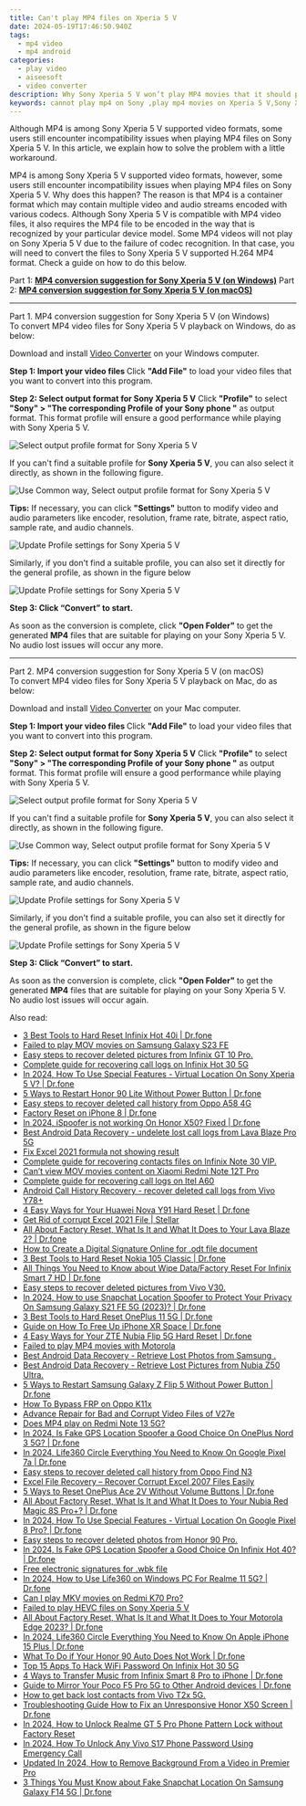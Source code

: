 ```yaml
---
title: Can't play MP4 files on Xperia 5 V
date: 2024-05-19T17:46:50.940Z
tags: 
  - mp4 video
  - mp4 android
categories: 
  - play video
  - aiseesoft
  - video converter
description: Why Sony Xperia 5 V won’t play MP4 movies that it should play? If you are unable to watch MP4 files on your Sony Xperia 5 V, you may have interest in this article. It displays a way of converting MP4 files for playing on Sony Xperia 5 V smoothly. 
keywords: cannot play mp4 on Sony ,play mp4 movies on Xperia 5 V,Sony Xperia 5 V can't play mp4,mp4 does not play on Sony Xperia 5 V,best app to play mp4 on Xperia 5 V,best app to play mp4 on Sony ,video to mp4 converter for android,playing mp4 videos on phone android,mp4 converter for android,mp4 converter android 2018,video to mp4 codec converter for android,best mp4 transcoder android
---
```


<div class="atpl-content atpl-for-aiseesoft-video-converter play-mp4-on-android">

<div class="atpl-post-description-part-1">
<div class="tpl-content-sub-paragraph-normal">
  <p>
    Although MP4 is among Sony Xperia 5 V supported video formats, some users still encounter incompatibility issues when playing MP4 files on Sony Xperia 5 V. In this article, we explain how to solve the problem with a little workaround.
  </p>
</div>
</div>



<div class="atpl-post-description-part-2">
<div class="tpl-content-sub-paragraph-content">
<p>
  MP4 is among Sony Xperia 5 V supported video formats, however, some users still encounter incompatibility issues when playing MP4 files on Sony Xperia 5 V. Why does this happen? The reason is that MP4 is a container format which may contain multiple video and audio streams encoded with various codecs. Although Sony Xperia 5 V is compatible with MP4 video files, it also requires the MP4 file to be encoded in the way that is recognized by your particular device model. Some MP4 videos will not play on Sony Xperia 5 V due to the failure of codec recognition. In that case, you will need to convert the files to Sony Xperia 5 V supported H.264 MP4 format. Check a guide on how to do this below.
</p>
</div>
</div>

Part 1: <strong><a href="#p1">MP4 conversion suggestion for Sony Xperia 5 V (on Windows)</a></strong>
Part 2: <strong><a href="#p2">MP4 conversion suggestion for Sony Xperia 5 V (on macOS)</a></strong>

<!-- Part 1 -->
<a id="p1" name="p1" ></a><hr>

<div class="atpl-step-part-style">Part 1. MP4 conversion suggestion for Sony Xperia 5 V (on Windows)</div>
To convert MP4 video files for Sony Xperia 5 V playback on Windows, do as below:

Download and install <a class="atpl-step-content-a-style" href="https://tools.techidaily.com/aiseesoft-total-video-converter/" >Video Converter</a> on your Windows computer.

<strong>Step 1: Import your video files </strong>
Click <b>"Add File"</b> to load your video files that you want to convert into this program.

<strong>Step 2: Select output format for Sony Xperia 5 V</strong>
Click <b>"Profile"</b> to select <b>"Sony" > "The corresponding Profile of your Sony phone "</b> as output format. This format profile will ensure a good performance while playing with Sony Xperia 5 V.

<img src="https://tools.techidaily.com/images/apps/aiseesoft/video-converter/devices/sony/fv.mp4/win/profile-5.png" class="atpl-imgstyle" alt="Select output profile format for Sony Xperia 5 V" />

If you can't find a suitable profile for **Sony Xperia 5 V**, you can also select it directly, as shown in the following figure.

<img src="https://tools.techidaily.com/images/apps/aiseesoft/video-converter/devices/common_android/fv.mp4/win/profile.png" class="atpl-imgstyle" alt="Use Common way, Select output profile format for Sony Xperia 5 V" />

<strong>Tips:</strong>
If necessary, you can click <b>"Settings"</b> button to modify video and audio parameters like encoder, resolution, frame rate, bitrate, aspect ratio, sample rate, and audio channels. 

<img src="https://tools.techidaily.com/images/apps/aiseesoft/video-converter/devices/sony/fv.mp4/win/settings-3.png" class="atpl-imgstyle"  alt="Update Profile settings for Sony Xperia 5 V" />

Similarly, if you don't find a suitable profile, you can also set it directly for the general profile, as shown in the figure below

<img src="https://tools.techidaily.com/images/apps/aiseesoft/video-converter/devices/common_android/fv.mp4/win/settings.png" class="atpl-imgstyle"  alt="Update Profile settings for Sony Xperia 5 V" />

<strong>Step 3: Click “Convert” to start.</strong>

As soon as the conversion is complete, click <b>"Open Folder"</b> to get the generated <b>MP4</b> files that are suitable for playing on your Sony Xperia 5 V. No audio lost issues will occur any more.

<!-- Part 2 -->
<a id="p2" name="p2"></a><hr>

<div class="atpl-step-part-style">Part 2. MP4 conversion suggestion for Sony Xperia 5 V (on macOS)</div>
To convert MP4 video files for Sony Xperia 5 V playback on Mac, do as below:

Download and install <a class="atpl-step-content-a-style" href="https://tools.techidaily.com/aiseesoft-total-video-converter/" >Video Converter</a> on your Mac computer.

<strong>Step 1: Import your video files </strong>
Click <b>"Add File"</b> to load your video files that you want to convert into this program.

<strong>Step 2: Select output format for Sony Xperia 5 V</strong>
Click <b>"Profile"</b> to select <b>"Sony" > "The corresponding Profile of your Sony phone "</b> as output format. This format profile will ensure a good performance while playing with Sony Xperia 5 V.

<img src="https://tools.techidaily.com/images/apps/aiseesoft/video-converter/devices/sony/fv.mp4/mac/profile.png" class="atpl-imgstyle" alt="Select output profile format for Sony Xperia 5 V" />

If you can't find a suitable profile for **Sony Xperia 5 V**, you can also select it directly, as shown in the following figure.

<img src="https://tools.techidaily.com/images/apps/aiseesoft/video-converter/devices/common_android/fv.mp4/mac/profile.png" class="atpl-imgstyle" alt="Use Common way, Select output profile format for Sony Xperia 5 V" />

<strong>Tips:</strong>
If necessary, you can click <b>"Settings"</b> button to modify video and audio parameters like encoder, resolution, frame rate, bitrate, aspect ratio, sample rate, and audio channels. 

<img src="https://tools.techidaily.com/images/apps/aiseesoft/video-converter/devices/sony/fv.mp4/mac/settings.png" class="atpl-imgstyle"  alt="Update Profile settings for Sony Xperia 5 V" />

Similarly, if you don't find a suitable profile, you can also set it directly for the general profile, as shown in the figure below

<img src="https://tools.techidaily.com/images/apps/aiseesoft/video-converter/devices/common_android/fv.mp4/win/settings.png" class="atpl-imgstyle"  alt="Update Profile settings for Sony Xperia 5 V" />

<strong>Step 3: Click “Convert” to start.</strong>

As soon as the conversion is complete, click <b>"Open Folder"</b> to get the generated <b>MP4</b> files that are suitable for playing on your Sony Xperia 5 V. No audio lost issues will occur again.



<div class="atpl-post-end">
  <div class="atpl-post-device-model-description">
    
  </div>
</div>

<ins class="adsbygoogle"
     style="display:block"
     data-ad-client="ca-pub-7571918770474297"
     data-ad-slot="8358498916"
     data-ad-format="auto"
     data-full-width-responsive="true"></ins>


</div>
<ins class="adsbygoogle"
    style="display:block"
    data-ad-format="autorelaxed"
    data-ad-client="ca-pub-7571918770474297"
    data-ad-slot="1223367746"></ins>

<span class="atpl-alsoreadstyle">Also read:</span>
<div><ul>
<li><a href="https://phone-solutions.techidaily.com/3-best-tools-to-hard-reset-infinix-hot-40i-drfone-by-drfone-reset-android-reset-android/"><u>3 Best Tools to Hard Reset Infinix Hot 40i | Dr.fone</u></a></li>
<li><a href="https://phone-solutions.techidaily.com/failed-to-play-mov-movies-on-samsung-galaxy-s23-fe-by-aiseesoft-video-converter-play-mov-on-android/"><u>Failed to play MOV movies on Samsung Galaxy S23 FE</u></a></li>
<li><a href="https://phone-solutions.techidaily.com/easy-steps-to-recover-deleted-pictures-from-infinix-gt-10-pro-by-fonelab-android-recover-pictures/"><u>Easy steps to recover deleted pictures from Infinix GT 10 Pro.</u></a></li>
<li><a href="https://phone-solutions.techidaily.com/complete-guide-for-recovering-call-logs-on-infinix-hot-30-5g-by-fonelab-android-recover-call-logs/"><u>Complete guide for recovering call logs on Infinix Hot 30 5G</u></a></li>
<li><a href="https://phone-solutions.techidaily.com/in-2024-how-to-use-special-features-virtual-location-on-sony-xperia-5-v-drfone-by-drfone-virtual-android/"><u>In 2024, How To Use Special Features - Virtual Location On Sony Xperia 5 V? | Dr.fone</u></a></li>
<li><a href="https://phone-solutions.techidaily.com/5-ways-to-restart-honor-90-lite-without-power-button-drfone-by-drfone-reset-android-reset-android/"><u>5 Ways to Restart Honor 90 Lite Without Power Button | Dr.fone</u></a></li>
<li><a href="https://phone-solutions.techidaily.com/easy-steps-to-recover-deleted-call-history-from-oppo-a58-4g-by-fonelab-android-recover-call-logs/"><u>Easy steps to recover deleted call history from Oppo A58 4G</u></a></li>
<li><a href="https://phone-solutions.techidaily.com/factory-reset-on-iphone-8-drfone-by-drfone-ios-system-repair-ios-system-repair/"><u>Factory Reset on iPhone 8 | Dr.fone</u></a></li>
<li><a href="https://phone-solutions.techidaily.com/in-2024-ispoofer-is-not-working-on-honor-x50-fixed-drfone-by-drfone-virtual-android/"><u>In 2024, iSpoofer is not working On Honor X50? Fixed | Dr.fone</u></a></li>
<li><a href="https://phone-solutions.techidaily.com/best-android-data-recovery-undelete-lost-call-logs-from-lava-blaze-pro-5g-by-fonelab-android-recover-call-logs/"><u>Best Android Data Recovery - undelete lost call logs from Lava Blaze Pro 5G</u></a></li>
<li><a href="https://phone-solutions.techidaily.com/fix-excel-2021-formula-not-showing-result-by-stellar-guide/"><u>Fix Excel 2021 formula not showing result</u></a></li>
<li><a href="https://phone-solutions.techidaily.com/complete-guide-for-recovering-contacts-files-on-infinix-note-30-vip-by-fonelab-android-recover-contacts/"><u>Complete guide for recovering contacts files on Infinix Note 30 VIP.</u></a></li>
<li><a href="https://phone-solutions.techidaily.com/can-t-view-mov-movies-content-on-xiaomi-redmi-note-12t-pro-by-aiseesoft-video-converter-play-mov-on-android/"><u>Can’t view MOV movies content on Xiaomi Redmi Note 12T Pro</u></a></li>
<li><a href="https://phone-solutions.techidaily.com/complete-guide-for-recovering-call-logs-on-itel-a60-by-fonelab-android-recover-call-logs/"><u>Complete guide for recovering call logs on Itel A60</u></a></li>
<li><a href="https://phone-solutions.techidaily.com/android-call-history-recovery-recover-deleted-call-logs-from-vivo-y78plus-by-fonelab-android-recover-call-logs/"><u>Android Call History Recovery - recover deleted call logs from Vivo Y78+</u></a></li>
<li><a href="https://phone-solutions.techidaily.com/4-easy-ways-for-your-huawei-nova-y91-hard-reset-drfone-by-drfone-reset-android-reset-android/"><u>4 Easy Ways for Your Huawei Nova Y91 Hard Reset | Dr.fone</u></a></li>
<li><a href="https://phone-solutions.techidaily.com/get-rid-of-corrupt-excel-2021-file-stellar-by-stellar-guide/"><u>Get Rid of corrupt Excel 2021 File | Stellar</u></a></li>
<li><a href="https://phone-solutions.techidaily.com/all-about-factory-reset-what-is-it-and-what-it-does-to-your-lava-blaze-2-drfone-by-drfone-reset-android-reset-android/"><u>All About Factory Reset, What Is It and What It Does to Your Lava Blaze 2? | Dr.fone</u></a></li>
<li><a href="https://phone-solutions.techidaily.com/how-to-create-a-digital-signature-online-for-odt-file-document-by-ldigisigner-sign-a-word-sign-a-word/"><u>How to Create a Digital Signature Online for .odt file document</u></a></li>
<li><a href="https://phone-solutions.techidaily.com/3-best-tools-to-hard-reset-nokia-105-classic-drfone-by-drfone-reset-android-reset-android/"><u>3 Best Tools to Hard Reset Nokia 105 Classic | Dr.fone</u></a></li>
<li><a href="https://phone-solutions.techidaily.com/all-things-you-need-to-know-about-wipe-datafactory-reset-for-infinix-smart-7-hd-drfone-by-drfone-reset-android-reset-android/"><u>All Things You Need to Know about Wipe Data/Factory Reset For Infinix Smart 7 HD | Dr.fone</u></a></li>
<li><a href="https://phone-solutions.techidaily.com/easy-steps-to-recover-deleted-pictures-from-vivo-v30-by-fonelab-android-recover-pictures/"><u>Easy steps to recover deleted pictures from Vivo V30.</u></a></li>
<li><a href="https://phone-solutions.techidaily.com/in-2024-how-to-use-snapchat-location-spoofer-to-protect-your-privacy-on-samsung-galaxy-s21-fe-5g-2023-drfone-by-drfone-virtual-android/"><u>In 2024, How to use Snapchat Location Spoofer to Protect Your Privacy On Samsung Galaxy S21 FE 5G (2023)? | Dr.fone</u></a></li>
<li><a href="https://phone-solutions.techidaily.com/3-best-tools-to-hard-reset-oneplus-11-5g-drfone-by-drfone-reset-android-reset-android/"><u>3 Best Tools to Hard Reset OnePlus 11 5G | Dr.fone</u></a></li>
<li><a href="https://phone-solutions.techidaily.com/guide-on-how-to-free-up-iphone-xr-space-drfone-by-drfone-ios-full-data-eraser-ios-full-data-eraser/"><u>Guide on How To Free Up iPhone XR Space | Dr.fone</u></a></li>
<li><a href="https://phone-solutions.techidaily.com/4-easy-ways-for-your-zte-nubia-flip-5g-hard-reset-drfone-by-drfone-reset-android-reset-android/"><u>4 Easy Ways for Your ZTE Nubia Flip 5G Hard Reset | Dr.fone</u></a></li>
<li><a href="https://phone-solutions.techidaily.com/failed-to-play-mp4-movies-with-motorola-by-aiseesoft-video-converter-play-mp4-on-android/"><u>Failed to play MP4 movies with Motorola</u></a></li>
<li><a href="https://phone-solutions.techidaily.com/best-android-data-recovery-retrieve-lost-photos-from-samsung-by-fonelab-android-recover-photos/"><u>Best Android Data Recovery - Retrieve Lost Photos from Samsung .</u></a></li>
<li><a href="https://phone-solutions.techidaily.com/best-android-data-recovery-retrieve-lost-pictures-from-nubia-z50-ultra-by-fonelab-android-recover-pictures/"><u>Best Android Data Recovery - Retrieve Lost Pictures from Nubia Z50 Ultra.</u></a></li>
<li><a href="https://phone-solutions.techidaily.com/5-ways-to-restart-samsung-galaxy-z-flip-5-without-power-button-drfone-by-drfone-reset-android-reset-android/"><u>5 Ways to Restart Samsung Galaxy Z Flip 5 Without Power Button | Dr.fone</u></a></li>
<li><a href="https://phone-solutions.techidaily.com/how-to-bypass-frp-on-oppo-k11x-by-drfone-android-unlock-remove-google-frp/"><u>How To Bypass FRP on Oppo K11x</u></a></li>
<li><a href="https://phone-solutions.techidaily.com/advance-repair-for-bad-and-corrupt-video-files-of-v27e-by-stellar-video-repair-mobile-video-repair/"><u>Advance Repair for Bad and Corrupt Video Files of V27e</u></a></li>
<li><a href="https://phone-solutions.techidaily.com/does-mp4-play-on-redmi-note-13-5g-by-aiseesoft-video-converter-play-mp4-on-android/"><u>Does MP4 play on Redmi Note 13 5G?</u></a></li>
<li><a href="https://phone-solutions.techidaily.com/in-2024-is-fake-gps-location-spoofer-a-good-choice-on-oneplus-nord-3-5g-drfone-by-drfone-virtual-android/"><u>In 2024, Is Fake GPS Location Spoofer a Good Choice On OnePlus Nord 3 5G? | Dr.fone</u></a></li>
<li><a href="https://phone-solutions.techidaily.com/in-2024-life360-circle-everything-you-need-to-know-on-google-pixel-7a-drfone-by-drfone-virtual-android/"><u>In 2024, Life360 Circle Everything You Need to Know On Google Pixel 7a | Dr.fone</u></a></li>
<li><a href="https://phone-solutions.techidaily.com/easy-steps-to-recover-deleted-call-history-from-oppo-find-n3-by-fonelab-android-recover-call-logs/"><u>Easy steps to recover deleted call history from Oppo Find N3</u></a></li>
<li><a href="https://phone-solutions.techidaily.com/excel-file-recovery-recover-corrupt-excel-2007-files-easily-by-stellar-guide/"><u>Excel File Recovery – Recover Corrupt Excel 2007 Files Easily</u></a></li>
<li><a href="https://phone-solutions.techidaily.com/5-ways-to-reset-oneplus-ace-2v-without-volume-buttons-drfone-by-drfone-reset-android-reset-android/"><u>5 Ways to Reset OnePlus Ace 2V Without Volume Buttons | Dr.fone</u></a></li>
<li><a href="https://phone-solutions.techidaily.com/all-about-factory-reset-what-is-it-and-what-it-does-to-your-nubia-red-magic-8s-proplus-drfone-by-drfone-reset-android-reset-android/"><u>All About Factory Reset, What Is It and What It Does to Your Nubia Red Magic 8S Pro+? | Dr.fone</u></a></li>
<li><a href="https://phone-solutions.techidaily.com/in-2024-how-to-use-special-features-virtual-location-on-google-pixel-8-pro-drfone-by-drfone-virtual-android/"><u>In 2024, How To Use Special Features - Virtual Location On Google Pixel 8 Pro? | Dr.fone</u></a></li>
<li><a href="https://phone-solutions.techidaily.com/easy-steps-to-recover-deleted-photos-from-honor-90-pro-by-fonelab-android-recover-photos/"><u>Easy steps to recover deleted photos from Honor 90 Pro.</u></a></li>
<li><a href="https://phone-solutions.techidaily.com/in-2024-is-fake-gps-location-spoofer-a-good-choice-on-infinix-hot-40-drfone-by-drfone-virtual-android/"><u>In 2024, Is Fake GPS Location Spoofer a Good Choice On Infinix Hot 40? | Dr.fone</u></a></li>
<li><a href="https://phone-solutions.techidaily.com/free-electronic-signatures-for-wbk-file-by-ldigisigner-sign-a-word-sign-a-word/"><u>Free electronic signatures for .wbk file</u></a></li>
<li><a href="https://phone-solutions.techidaily.com/in-2024-how-to-use-life360-on-windows-pc-for-realme-11-5g-drfone-by-drfone-virtual-android/"><u>In 2024, How to Use Life360 on Windows PC For Realme 11 5G? | Dr.fone</u></a></li>
<li><a href="https://phone-solutions.techidaily.com/can-i-play-mkv-movies-on-redmi-k70-pro-by-aiseesoft-video-converter-play-mkv-on-android/"><u>Can I play MKV movies on Redmi K70 Pro?</u></a></li>
<li><a href="https://phone-solutions.techidaily.com/failed-to-play-hevc-files-on-sony-xperia-5-v-by-aiseesoft-video-converter-play-hevc-video-on-android/"><u>Failed to play HEVC files on Sony Xperia 5 V</u></a></li>
<li><a href="https://phone-solutions.techidaily.com/all-about-factory-reset-what-is-it-and-what-it-does-to-your-motorola-edge-2023-drfone-by-drfone-reset-android-reset-android/"><u>All About Factory Reset, What Is It and What It Does to Your Motorola Edge 2023? | Dr.fone</u></a></li>
<li><a href="https://phone-solutions.techidaily.com/in-2024-life360-circle-everything-you-need-to-know-on-apple-iphone-15-plus-drfone-by-drfone-virtual-ios/"><u>In 2024, Life360 Circle Everything You Need to Know On Apple iPhone 15 Plus | Dr.fone</u></a></li>
<li><a href="https://howto.techidaily.com/what-to-do-if-your-honor-90-auto-does-not-work-drfone-by-drfone-fix-android-problems-fix-android-problems/"><u>What To Do if Your Honor 90 Auto Does Not Work | Dr.fone</u></a></li>
<li><a href="https://unlock-android.techidaily.com/top-15-apps-to-hack-wifi-password-on-infinix-hot-30-5g-by-drfone-android/"><u>Top 15 Apps To Hack WiFi Password On Infinix Hot 30 5G</u></a></li>
<li><a href="https://blog-min.techidaily.com/4-ways-to-transfer-music-from-infinix-smart-8-pro-to-iphone-drfone-by-drfone-transfer-from-android-transfer-from-android/"><u>4 Ways to Transfer Music from Infinix Smart 8 Pro to iPhone | Dr.fone</u></a></li>
<li><a href="https://screen-mirror.techidaily.com/guide-to-mirror-your-poco-f5-pro-5g-to-other-android-devices-drfone-by-drfone-android/"><u>Guide to Mirror Your Poco F5 Pro 5G to Other Android devices | Dr.fone</u></a></li>
<li><a href="https://blog-min.techidaily.com/how-to-get-back-lost-contacts-from-vivo-t2x-5g-by-fonelab-android-recover-contacts/"><u>How to get back lost contacts from Vivo T2x 5G.</u></a></li>
<li><a href="https://howto.techidaily.com/troubleshooting-guide-how-to-fix-an-unresponsive-honor-x50-screen-drfone-by-drfone-fix-android-problems-fix-android-problems/"><u>Troubleshooting Guide How to Fix an Unresponsive Honor X50 Screen | Dr.fone</u></a></li>
<li><a href="https://easy-unlock-android.techidaily.com/in-2024-how-to-unlock-realme-gt-5-pro-phone-pattern-lock-without-factory-reset-by-drfone-android/"><u>In 2024, How to Unlock Realme GT 5 Pro Phone Pattern Lock without Factory Reset</u></a></li>
<li><a href="https://android-unlock.techidaily.com/in-2024-how-to-unlock-any-vivo-s17-phone-password-using-emergency-call-by-drfone-android/"><u>In 2024, How To Unlock Any Vivo S17 Phone Password Using Emergency Call</u></a></li>
<li><a href="https://ai-video-editing.techidaily.com/updated-in-2024-how-to-remove-background-from-a-video-in-premier-pro/"><u>Updated In 2024, How to Remove Background From a Video in Premier Pro</u></a></li>
<li><a href="https://location-social.techidaily.com/3-things-you-must-know-about-fake-snapchat-location-on-samsung-galaxy-f14-5g-drfone-by-drfone-virtual-android/"><u>3 Things You Must Know about Fake Snapchat Location On Samsung Galaxy F14 5G | Dr.fone</u></a></li>
</ul></div>


